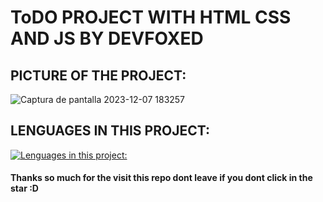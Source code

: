 # ToDO PROJECT WITH HTML CSS AND JS BY DEVFOXED
  
  ## PICTURE OF THE PROJECT:
  
  ![Captura de pantalla 2023-12-07 183257](https://github.com/DevFoxed/ToDo-Project---HTML-CSS-JS/assets/150407342/d4b7dac9-4ee8-478e-abdd-c601710e2a2e)
  
  ## LENGUAGES IN THIS PROJECT:
  
  [![Lenguages in this project: ](https://skillicons.dev/icons?i=html,css,js)](https://skillicons.dev)


#### Thanks so much for the visit this repo dont leave if you dont click in the star :D
